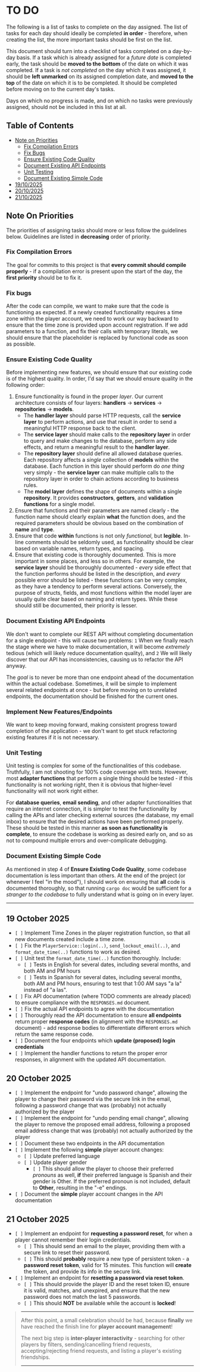 # TO DO

The following is a list of tasks to complete on the day assigned. The list of tasks for each day should ideally be completed **in order** - therefore, when creating the list, the more important tasks should be first on the list.

This document should turn into a checklist of tasks completed on a day-by-day basis. If a task which is already assigned for a _future date_ is completed early, the task should be **moved to the bottom** of the date on which it was completed. If a task is _not completed_ on the day which it was assigned, it should be **left unmarked** on its assigned completion date, and **moved to the top** of the date on which it is to be completed. It should be completed before moving on to the current day's tasks.

Days on which no progress is made, and on which no tasks were previously assigned, should not be included in this list at all.

## Table of Contents

- [Note on Priorities](#note-on-priorities)
  - [Fix Compilation Errors](#fix-compilation-errors)
  - [Fix Bugs](#fix-bugs)
  - [Ensure Existing Code Quality](#ensure-existing-code-quality)
  - [Document Existing API Endpoints](#document-existing-api-endpoints)
  - [Unit Testing](#unit-testing)
  - [Document Existing Simple Code](#document-existing-simple-code)
- [19/10/2025](#19-october-2025)
- [20/10/2025](#20-october-2025)
- [21/10/2025](#21-october-2025)

## Note On Priorities

The priorities of assigning tasks should more or less follow the guidelines below. Guidelines are listed in **decreasing** order of priority.

### Fix Compilation Errors

The goal for commits to this project is that **every commit should compile properly** - if a compilation error is present upon the start of the day, the **first priority** should be to fix it.

### Fix bugs

After the code can compile, we want to make sure that the code is functioning as expected. If a newly created functionality requires a time zone within the player account, we need to work our way backward to ensure that the time zone is provided upon account registration. If we add parameters to a function, and fix their calls with temporary literals, we should ensure that the placeholder is replaced by functional code as soon as possible.

### Ensure Existing Code Quality

Before implementing new features, we should ensure that our existing code is of the highest quality. In order, I'd say that we should ensure quality in the following order:

1. Ensure functionality is found in the proper _layer_. Our current architecture consists of four layers: **handlers** -> **services** -> **repositories** -> **models**.
   - The **handler layer** should parse HTTP requests, call the **service layer** to perform actions, and use that result in order to send a meaningful HTTP response back to the client.
   - The **service layer** should make calls to the **repository layer** in order to query and make changes to the database, perform any side effects, and return a meaningful result to the **handler layer**.
   - The **repository layer** should define all allowed database queries. Each repository affects a _single_ collection of **models** within the database. Each function in this layer should perform do _one thing_ very simply - the **service layer** can make multiple calls to the repository layer in order to chain actions according to business rules.
   - The **model layer** defines the shape of documents within a single **repository**. It provides **constructors**, **getters**, and **validation functions** for a single model.
2. Ensure that functions and their parameters are named clearly - the function name should clearly explain **what** the function does, and the required parameters should be obvious based on the combination of **name** and **type**.
3. Ensure that code **within** functions is not only _functional_, but **legible**. In-line comments should be seldomly used, as functionality should be clear based on variable names, return types, and spacing.
4. Ensure that existing code is thoroughly documented. This is more important in some places, and less so in others. For example, the **service layer** should be thoroughly documented - _every_ side effect that the function performs should be listed in the description, and _every_ possible error should be listed - these functions can be very complex, as they have a tendency to perform several actions. Conversely, the purpose of structs, fields, and most functions within the model layer are usually quite clear based on naming and return types. While these should still be documented, their priority is lesser.

### Document Existing API Endpoints

We don't want to complete our REST API without completing documentation for a single endpoint - this will cause two problems: `1` When we finally reach the stage where we have to make documentation, it will become _extremely_ tedious (which will likely reduce documentation quality), and `2` We will likely discover that our API has inconsistencies, causing us to refactor the API anyway.

The _goal_ is to never be more than one endpoint ahead of the documentation within the actual codebase. Sometimes, it will be simple to implement several related endpoints at once - but before moving on to unrelated endpoints, the documentation should be finished for the current ones.

### Implement New Features/Endpoints

We want to keep moving forward, making consistent progress toward completion of the application - we don't want to get stuck refactoring existing features if it is not necessary.

### Unit Testing

Unit testing is complex for some of the functionalities of this codebase. Truthfully, I am not shooting for 100% code coverage with tests. However, most **adapter functions** that perform a single thing should be tested - if this functionality is not working right, then it is obvious that higher-level functionality will not work right either.

For **database queries**, **email sending**, and other adapter functionalities that require an internet connection, it is simpler to test the functionality by calling the APIs and later checking external sources (the database, my email inbox) to ensure that the desired actions have been performed properly. These should be tested in this manner **as soon as functionality is complete**, to ensure the codebase is working as desired early on, and so as not to compound multiple errors and over-complicate debugging.

### Document Existing Simple Code

As mentioned in step 4 of **Ensure Existing Code Quality**, some codebase documentation is less important than others. At the end of the project (or whenever I feel "in the mood"), I should work on ensuring that **all** code is documented thoroughly, so that running `cargo doc` would be sufficient for a _stranger to the codebase_ to fully understand what is going on in every layer.

---

## 19 October 2025

- `[ ]` Implement Time Zones in the player registration function, so that all new documents created include a time zone.
- `[ ]` Fix the `PlayerService::login(..)`, `send_lockout_email(..)`, and `format_date_time(..)` functions to work as desired.
- `[ ]` Unit test the `format_date_time(..)` function thoroughly. Include:
  - `[ ]` Tests in English for several dates, including several months, and both AM and PM hours
  - `[ ]` Tests in Spanish for several dates, including several months, both AM and PM hours, ensuring to test that 1:00 AM says "a la" instead of "a las".
- `[ ]` Fix API documentation (where TODO comments are already placed) to ensure compliance with the `RESPONSES.md` document.
- `[ ]` Fix the actual API endpoints to agree with the documentation
- `[ ]` Thoroughly read the API documentation to ensure **all endpoints** return proper **response codes** (in alignment with the `RESPONSES.md` document) - add response bodies to differentiate different errors which return the same response code.
- `[ ]` Document the four endpoints which **update (proposed) login credentials**
- `[ ]` Implement the handler functions to return the proper error responses, in alignment with the updated API documentation.

## 20 October 2025

- `[ ]` Implement the endpoint for "undo password change", allowing the player to change their password via the secure link in the email, following a password change that was (probably) not actually authorized by the player
- `[ ]` Implement the endpoint for "undo pending email change", allowing the player to remove the proposed email address, following a proposed email address change that was (probably) not actually authorized by the player
- `[ ]` Document these two endpoints in the API documentation
- `[ ]` Implement the following **simple** player account changes:
  - `[ ]` Update preferred language
  - `[ ]` Update player gender
    - `[ ]` This should allow the player to choose their preferred _pronouns_ as well, **if** their preferred language is Spanish and their gender is Other. If the preferred pronoun is not included, default to **Other**, resulting in the "-e" endings.
- `[ ]` Document the **simple** player account changes in the API documentation

## 21 October 2025

- `[ ]` Implement an endpoint for **requesting a password reset**, for when a player cannot remember their login credentials.
  - `[ ]` This should send an email to the player, providing them with a secure link to reset their password.
  - `[ ]` This should **probably** require a new type of persistent token - a **password reset token**, valid for 15 minutes. This function will **create** the token, and provide its info in the secure link.
- `[ ]` Implement an endpoint for **resetting a password via reset token**.
  - `[ ]` This should provide the player ID and the reset token ID, ensure it is valid, matches, and unexpired, and ensure that the new password does not match the last 5 passwords.
  - `[ ]` This should **NOT** be available while the account is **locked**!

> ---
>
> After this point, a small celebration should be had, because **finally** we have reached the finish line for **player account management**!
>
> The next big step is **inter-player interactivity** - searching for other players by filters, sending/cancelling friend requests, accepting/rejecting friend requests, and listing a player's existing friendships.
>
> ---
